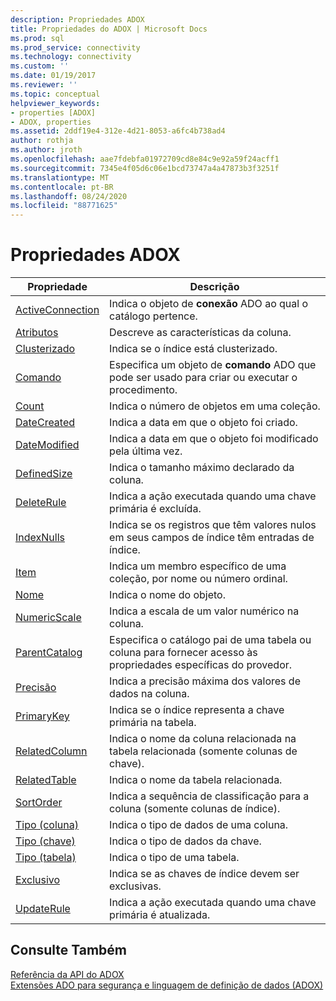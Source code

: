 ```yaml
---
description: Propriedades ADOX
title: Propriedades do ADOX | Microsoft Docs
ms.prod: sql
ms.prod_service: connectivity
ms.technology: connectivity
ms.custom: ''
ms.date: 01/19/2017
ms.reviewer: ''
ms.topic: conceptual
helpviewer_keywords:
- properties [ADOX]
- ADOX, properties
ms.assetid: 2ddf19e4-312e-4d21-8053-a6fc4b738ad4
author: rothja
ms.author: jroth
ms.openlocfilehash: aae7fdebfa01972709cd8e84c9e92a59f24acff1
ms.sourcegitcommit: 7345e4f05d6c06e1bcd73747a4a47873b3f3251f
ms.translationtype: MT
ms.contentlocale: pt-BR
ms.lasthandoff: 08/24/2020
ms.locfileid: "88771625"
---
```

# <a name="adox-properties"></a>Propriedades ADOX

|Propriedade|Descrição|  
|-|-|  
|[ActiveConnection](./activeconnection-property-adox.md)|Indica o objeto de **conexão** ADO ao qual o catálogo pertence.|  
|[Atributos](./attributes-property-adox.md)|Descreve as características da coluna.|  
|[Clusterizado](./clustered-property-adox.md)|Indica se o índice está clusterizado.|  
|[Comando](./command-property-adox.md)|Especifica um objeto de **comando** ADO que pode ser usado para criar ou executar o procedimento.|  
|[Count](../ado-api/count-property-ado.md)|Indica o número de objetos em uma coleção.|  
|[DateCreated](./datecreated-property-adox.md)|Indica a data em que o objeto foi criado.|  
|[DateModified](./datemodified-property-adox.md)|Indica a data em que o objeto foi modificado pela última vez.|  
|[DefinedSize](./definedsize-property-adox.md)|Indica o tamanho máximo declarado da coluna.|  
|[DeleteRule](./deleterule-property-adox.md)|Indica a ação executada quando uma chave primária é excluída.|  
|[IndexNulls](./indexnulls-property-adox.md)|Indica se os registros que têm valores nulos em seus campos de índice têm entradas de índice.|  
|[Item](../ado-api/item-property-ado.md)|Indica um membro específico de uma coleção, por nome ou número ordinal.|  
|[Nome](./name-property-adox.md)|Indica o nome do objeto.|  
|[NumericScale](./numericscale-property-adox.md)|Indica a escala de um valor numérico na coluna.|  
|[ParentCatalog](./parentcatalog-property-adox.md)|Especifica o catálogo pai de uma tabela ou coluna para fornecer acesso às propriedades específicas do provedor.|  
|[Precisão](./precision-property-adox.md)|Indica a precisão máxima dos valores de dados na coluna.|  
|[PrimaryKey](./primarykey-property-adox.md)|Indica se o índice representa a chave primária na tabela.|  
|[RelatedColumn](./relatedcolumn-property-adox.md)|Indica o nome da coluna relacionada na tabela relacionada (somente colunas de chave).|  
|[RelatedTable](./relatedtable-property-adox.md)|Indica o nome da tabela relacionada.|  
|[SortOrder](./sortorder-property-adox.md)|Indica a sequência de classificação para a coluna (somente colunas de índice).|  
|[Tipo (coluna)](./type-property-column-adox.md)|Indica o tipo de dados de uma coluna.|  
|[Tipo (chave)](./type-property-key-adox.md)|Indica o tipo de dados da chave.|  
|[Tipo (tabela)](./type-property-table-adox.md)|Indica o tipo de uma tabela.|  
|[Exclusivo](./unique-property-adox.md)|Indica se as chaves de índice devem ser exclusivas.|  
|[UpdateRule](./updaterule-property-adox.md)|Indica a ação executada quando uma chave primária é atualizada.|  
  
## <a name="see-also"></a>Consulte Também  
 [Referência da API do ADOX](./adox-object-model.md?view=sql-server-ver15)   
 [Extensões ADO para segurança e linguagem de definição de dados (ADOX)](../../guide/extensions/ado-extensions-for-data-definition-language-and-security-adox.md)